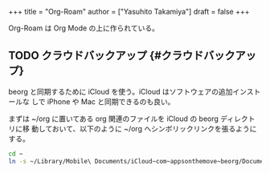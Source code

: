 +++
title = "Org-Roam"
author = ["Yasuhito Takamiya"]
draft = false
+++

Org-Roam は Org Mode の上に作られている。


## <span class="org-todo todo TODO">TODO</span> クラウドバックアップ {#クラウドバックアップ}

beorg と同期するために iCloud を使う。iCloud はソフトウェアの追加インストールな
しで iPhone や Mac と同期できるのも良い。

まずは ~/org に置いてある org 関連のファイルを iCloud の beorg ディレクトリに移
動しておいて、以下のように ~/org へシンボリックリンクを張るようにする。

```sh
cd ~
ln -s ~/Library/Mobile\ Documents/iCloud~com~appsonthemove~beorg/Documents/org org
```
